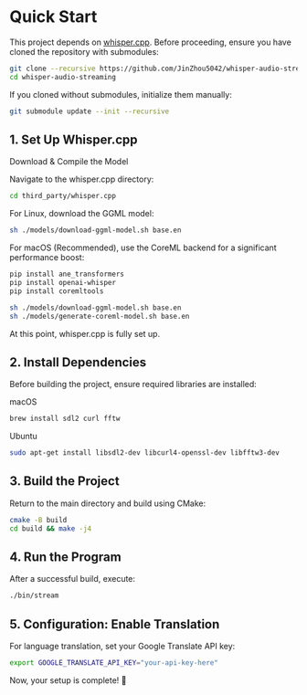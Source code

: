 # Quick Start

This project depends on [whisper.cpp](https://github.com/ggerganov/whisper.cpp.git). Before proceeding, ensure you have cloned the repository with submodules:

```bash
git clone --recursive https://github.com/JinZhou5042/whisper-audio-streaming.git
cd whisper-audio-streaming
```

If you cloned without submodules, initialize them manually:

```bash
git submodule update --init --recursive
```

## 1. Set Up Whisper.cpp

Download & Compile the Model

Navigate to the whisper.cpp directory:

```bash
cd third_party/whisper.cpp
```

For Linux, download the GGML model:

```bash
sh ./models/download-ggml-model.sh base.en
```


For macOS (Recommended), use the CoreML backend for a significant performance boost:

```bash
pip install ane_transformers
pip install openai-whisper
pip install coremltools

sh ./models/download-ggml-model.sh base.en
sh ./models/generate-coreml-model.sh base.en
```

At this point, whisper.cpp is fully set up.

## 2. Install Dependencies

Before building the project, ensure required libraries are installed:

macOS

```bash
brew install sdl2 curl fftw
```

Ubuntu

```bash
sudo apt-get install libsdl2-dev libcurl4-openssl-dev libfftw3-dev
```

## 3. Build the Project

Return to the main directory and build using CMake:

```bash
cmake -B build
cd build && make -j4
```

## 4. Run the Program

After a successful build, execute:

```bash
./bin/stream
```

## 5. Configuration: Enable Translation

For language translation, set your Google Translate API key:

```bash
export GOOGLE_TRANSLATE_API_KEY="your-api-key-here"
```

Now, your setup is complete! 🚀